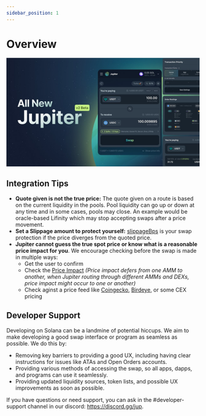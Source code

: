 ```yaml
---
sidebar_position: 1
---
```


# Overview
![jup_v2.jpeg](../static/img/jup_v2.jpeg)
## Integration Tips

- **Quote given is not the true price:** The quote given on a route is based on the current liquidity in the pools. Pool liquidity can go up or down at any time and in some cases, pools may close. An example would be oracle-based Lifinity which may stop accepting swaps after a price movement.
- **Set a Slippage amount to protect yourself:** [slippageBps](/docs/apis/swap-api#guide) is your swap protection if the price diverges from the quoted price.
- **Jupiter cannot guess the true spot price or know what is a reasonable price impact for you**. We encourage checking before the swap is made in multiple ways:
  - Get the user to confirm
  - Check the [Price Impact](/guides/price-impact-slippage-price-warning) *(Price impact defers from one AMM to another, when Jupiter routing through different AMMs and DEXs, price impact might occur to one or another)*
  - Check aginst a price feed like [Coingecko](https://www.coingecko.com/), [Birdeye](https://birdeye.so/), or some CEX pricing


## Developer Support

Developing on Solana can be a landmine of potential hiccups. We aim to make developing a good swap interface or program as seamless as possible. We do this by:

- Removing key barriers to providing a good UX, including having clear instructions for issues like ATAs and Open Orders accounts.
- Providing various methods of accessing the swap, so all apps, dapps, and programs can use it seamlessly.
- Providing updated liquidity sources, token lists, and possible UX improvements as soon as possible.

If you have questions or need support, you can ask in the #developer-support channel in our discord:  https://discord.gg/jup.